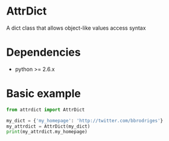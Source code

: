 # AttrDict
A dict class that allows object-like values access syntax

# Dependencies

* python >= 2.6.x

# Basic example

``` python
from attrdict import AttrDict

my_dict = {'my_homepage': 'http://twitter.com/bbrodriges'}
my_attrdict = AttrDict(my_dict)
print(my_attrdict.my_homepage)
```
